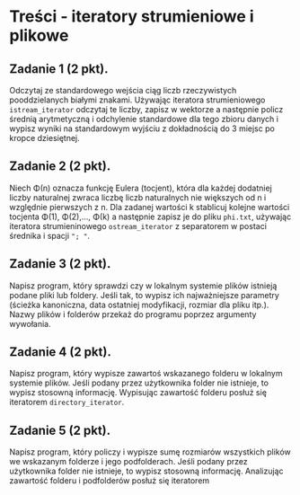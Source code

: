 # Treści - iteratory strumieniowe i plikowe

## Zadanie 1 (2 pkt).
Odczytaj ze standardowego wejścia ciąg liczb rzeczywistych pooddzielanych białymi znakami. Używając iteratora strumieniowego `istream_iterator` odczytaj te liczby, zapisz w wektorze a następnie policz średnią arytmetyczną i odchylenie standardowe dla tego zbioru danych i wypisz wyniki na standardowym wyjściu z dokładnością do 3 miejsc po kropce dziesiętnej.

## Zadanie 2 (2 pkt).
Niech Φ(n) oznacza funkcję Eulera (tocjent), która dla każdej dodatniej liczby naturalnej zwraca liczbę liczb naturalnych nie większych od n i względnie pierwszych z n. Dla zadanej wartości k stablicuj kolejne wartości tocjenta Φ(1), Φ(2),…, Φ(k)
a następnie zapisz je do pliku `phi.txt`, używając iteratora strumieninowego `ostream_iterator` z separatorem w postaci średnika i spacji `"; "`.

## Zadanie 3 (2 pkt).
Napisz program, który sprawdzi czy w lokalnym systemie plików istnieją podane pliki lub foldery. Jeśli tak, to wypisz ich najważniejsze parametry (ścieżka kanoniczna, data ostatniej modyfikacji, rozmiar dla pliku itp.). Nazwy plików i folderów przekaż do programu poprzez argumenty wywołania.

## Zadanie 4 (2 pkt).
Napisz program, który wypisze zawartoś wskazanego folderu w lokalnym systemie plików. Jeśli podany przez użytkownika folder nie istnieje, to wypisz stosowną informację. Wypisując zawartość folderu posłuż się iteratorem `directory_iterator`.

## Zadanie 5 (2 pkt).
Napisz program, który policzy i wypisze sumę rozmiarów wszystkich plików we wskazanym folderze i jego podfolderach. Jeśli podany przez użytkownika folder nie istnieje, to wypisz stosowną informację. Analizując zawartość folderu i podfolderów posłuż się iteratorem